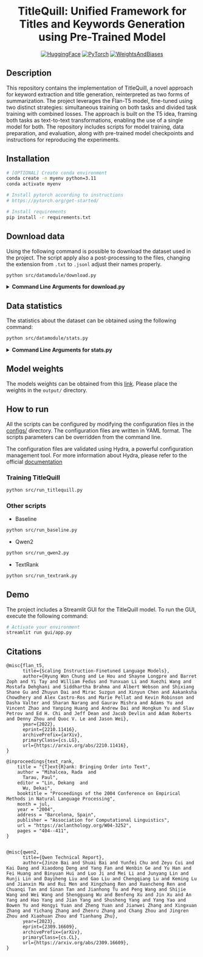 <div align="center">

# TitleQuill: Unified Framework for Titles and Keywords Generation using Pre-Trained Model

<a href="https://huggingface.co/"><img alt="HuggingFace" src="https://img.shields.io/badge/-HuggingFace-FDEE21?style=for-the-badge&logo=HuggingFace&logoColor=black"></a>
<a href="https://pytorch.org/"><img alt="PyTorch" src="https://img.shields.io/badge/PyTorch-EE4C2C?style=for-the-badge&logo=pytorch&logoColor=white"></a>
<a href="https://wandb.ai/"><img alt="WeightsAndBiases" src="https://img.shields.io/badge/Weights_&_Biases-FFBE00?style=for-the-badge&logo=WeightsAndBiases&logoColor=white"></a>

</div>

## Description
This repository contains the implementation of TitleQuill, a novel approach for keyword extraction and title generation, reinterpreted as two forms of summarization. The project leverages the Flan-T5 model, fine-tuned using two distinct strategies: simultaneous training on both tasks and divided task training with combined losses. The approach is built on the T5 idea, framing both tasks as text-to-text transformations, enabling the use of a single model for both. The repository includes scripts for model training, data preparation, and evaluation, along with pre-trained model checkpoints and instructions for reproducing the experiments.

## Installation
```bash
# [OPTIONAL] Create conda environment
conda create -n myenv python=3.11
conda activate myenv

# Install pytorch according to instructions
# https://pytorch.org/get-started/

# Install requirements
pip install -r requirements.txt
```

## Download data

Using the following command is possible to download the dataset used in the project. The script apply also a post-processing to the files, changing the extension from `.txt` to `.jsonl` adjust their names properly.

```bash
python src/datamodule/download.py
```

<details>
<summary><span style="font-weight: bold;">Command Line Arguments for download.py</span></summary>

  #### --data_dir
  Directory to save the dataset
  #### --url
  URL to download the dataset
  #### --old_ext_postproc
  Old extension of the files to postprocess
  #### --new_ext_postproc
  New extension of the files to postprocess
</details>


## Data statistics

The statistics about the dataset can be obtained using the following command:
```bash
python src/datamodule/stats.py
```

<details>
<summary><span style="font-weight: bold;">Command Line Arguments for stats.py</span></summary>

  #### --data_dir
    Directory to save the dataset
  #### --out_dir
    Directory to save the plots
</details>



## Model weights

The models weights can be obtained from this [link](https://drive.google.com/drive/folders/1yVKkDVj1UrwRl_EAPzG9yUr4zOoRRdjO?usp=drive_link). Please place the weights in the `output/` directory.


## How to run

All the scripts can be configured by modifying the configuration files in the [configs/](configs/) directory. The configuration files are written in YAML format. The scripts parameters can be overridden from the command line.

The configuration files are validated using Hydra, a powerful configuration management tool. For more information about Hydra, please refer to the official [documentation](https://hydra.cc/docs/intro/)

### Training TitleQuill
```bash
python src/run_titlequill.py
```

### Other scripts

- Baseline
```bash
python src/run_baseline.py
```
- Qwen2
```bash
python src/run_qwen2.py
```
- TextRank
```bash
python src/run_textrank.py
```


## Demo

The project includes a Streamlit GUI for the TitleQuill model. To run the GUI, execute the following command:
```bash
# Activate your environment
streamlit run gui/app.py
```

## Citations

```
@misc{flan_t5,
      title={Scaling Instruction-Finetuned Language Models}, 
      author={Hyung Won Chung and Le Hou and Shayne Longpre and Barret Zoph and Yi Tay and William Fedus and Yunxuan Li and Xuezhi Wang and Mostafa Dehghani and Siddhartha Brahma and Albert Webson and Shixiang Shane Gu and Zhuyun Dai and Mirac Suzgun and Xinyun Chen and Aakanksha Chowdhery and Alex Castro-Ros and Marie Pellat and Kevin Robinson and Dasha Valter and Sharan Narang and Gaurav Mishra and Adams Yu and Vincent Zhao and Yanping Huang and Andrew Dai and Hongkun Yu and Slav Petrov and Ed H. Chi and Jeff Dean and Jacob Devlin and Adam Roberts and Denny Zhou and Quoc V. Le and Jason Wei},
      year={2022},
      eprint={2210.11416},
      archivePrefix={arXiv},
      primaryClass={cs.LG},
      url={https://arxiv.org/abs/2210.11416}, 
}

@inproceedings{text_rank,
    title = "{T}ext{R}ank: Bringing Order into Text",
    author = "Mihalcea, Rada  and
      Tarau, Paul",
    editor = "Lin, Dekang  and
      Wu, Dekai",
    booktitle = "Proceedings of the 2004 Conference on Empirical Methods in Natural Language Processing",
    month = jul,
    year = "2004",
    address = "Barcelona, Spain",
    publisher = "Association for Computational Linguistics",
    url = "https://aclanthology.org/W04-3252",
    pages = "404--411",
}


@misc{qwen2,
      title={Qwen Technical Report}, 
      author={Jinze Bai and Shuai Bai and Yunfei Chu and Zeyu Cui and Kai Dang and Xiaodong Deng and Yang Fan and Wenbin Ge and Yu Han and Fei Huang and Binyuan Hui and Luo Ji and Mei Li and Junyang Lin and Runji Lin and Dayiheng Liu and Gao Liu and Chengqiang Lu and Keming Lu and Jianxin Ma and Rui Men and Xingzhang Ren and Xuancheng Ren and Chuanqi Tan and Sinan Tan and Jianhong Tu and Peng Wang and Shijie Wang and Wei Wang and Shengguang Wu and Benfeng Xu and Jin Xu and An Yang and Hao Yang and Jian Yang and Shusheng Yang and Yang Yao and Bowen Yu and Hongyi Yuan and Zheng Yuan and Jianwei Zhang and Xingxuan Zhang and Yichang Zhang and Zhenru Zhang and Chang Zhou and Jingren Zhou and Xiaohuan Zhou and Tianhang Zhu},
      year={2023},
      eprint={2309.16609},
      archivePrefix={arXiv},
      primaryClass={cs.CL},
      url={https://arxiv.org/abs/2309.16609}, 
}